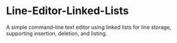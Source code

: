 # Line-Editor-Linked-Lists
A simple command-line text editor using linked lists for line storage, supporting insertion, deletion, and listing.
